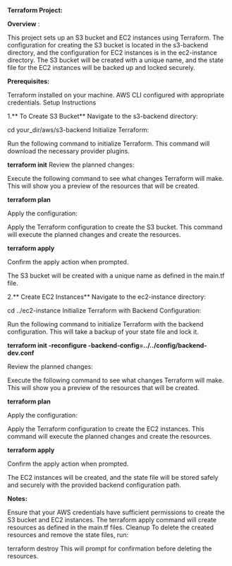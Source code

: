**Terraform Project:**

**Overview** :

This project sets up an S3 bucket and EC2 instances using Terraform. The configuration for creating the S3 bucket is located in the s3-backend directory, and the configuration for EC2 instances is in the ec2-instance directory. The S3 bucket will be created with a unique name, and the state file for the EC2 instances will be backed up and locked securely.

**Prerequisites:**

Terraform installed on your machine.
AWS CLI configured with appropriate credentials.
Setup Instructions

1.** To Create S3 Bucket**
Navigate to the s3-backend directory:

cd your_dir/aws/s3-backend
Initialize Terraform:

Run the following command to initialize Terraform. This command will download the necessary provider plugins.

**terraform init**
Review the planned changes:

Execute the following command to see what changes Terraform will make. This will show you a preview of the resources that will be created.

**terraform plan**

Apply the configuration:

Apply the Terraform configuration to create the S3 bucket. This command will execute the planned changes and create the resources.

**terraform apply**

Confirm the apply action when prompted.

The S3 bucket will be created with a unique name as defined in the main.tf file.

2.** Create EC2 Instances**
Navigate to the ec2-instance directory:


cd ../ec2-instance
Initialize Terraform with Backend Configuration:

Run the following command to initialize Terraform with the backend configuration. This will take a backup of your state file and lock it.


**terraform init -reconfigure -backend-config=../../config/backend-dev.conf**

Review the planned changes:

Execute the following command to see what changes Terraform will make. This will show you a preview of the resources that will be created.

**terraform plan**

Apply the configuration:

Apply the Terraform configuration to create the EC2 instances. This command will execute the planned changes and create the resources.


**terraform apply**

Confirm the apply action when prompted.

The EC2 instances will be created, and the state file will be stored safely and securely with the provided backend configuration path.



**Notes:**

Ensure that your AWS credentials have sufficient permissions to create the S3 bucket and EC2 instances.
The terraform apply command will create resources as defined in the main.tf files.
Cleanup
To delete the created resources and remove the state files, run:

terraform destroy
This will prompt for confirmation before deleting the resources.
